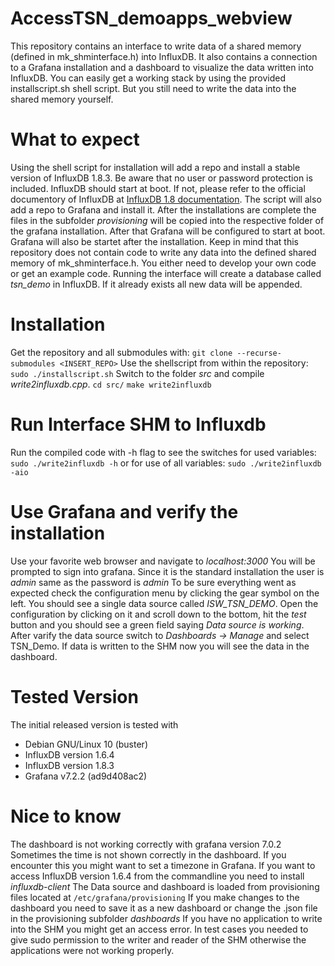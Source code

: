# AccessTSN_demoapps_webview
This repository contains an interface to write data of a shared memory (defined in mk_shminterface.h) into InfluxDB. It also contains a connection to a Grafana installation and a dashboard to visualize the data written into InfluxDB. You can easily get a working stack by using the provided installscript.sh shell script. But you still need to write the data into the shared memory yourself.

# What to expect
Using the shell script for installation will add a repo and install a stable version of InfluxDB 1.8.3. Be aware that no user or password protection is included. InfluxDB should start at boot. If not, please refer to the official documentory of InfluxDB at [InfluxDB 1.8 documentation](https://docs.influxdata.com/influxdb/v1.8/). The script will also add a repo to Grafana and install it. After the installations are complete the files in the subfolder _provisioning_ will be copied into the respective folder of the grafana installation. After that Grafana will be configured to start at boot. Grafana will also be startet after the installation.
Keep in mind that this repository does not contain code to write any data into the defined shared memory of mk_shminterface.h. You either need to develop your own code or get an example code.
Running the interface will create a database called _tsn_demo_ in InfluxDB. If it already exists all new data will be appended.

# Installation
Get the repository and all submodules with: 
`git clone --recurse-submodules <INSERT_REPO>`
Use the shellscript from within the repository:
`sudo ./installscript.sh`
Switch to the folder _src_ and compile _write2influxdb.cpp_.
`cd src/`
`make write2influxdb`

# Run Interface SHM to Influxdb
Run the compiled code with -h flag to see the switches for used variables:
`sudo ./write2influxdb -h`
or for use of all variables:
`sudo ./write2influxdb -aio`

# Use Grafana and verify the installation
Use your favorite web browser and navigate to _localhost:3000_
You will be prompted to sign into grafana. Since it is the standard installation the user is _admin_ same as the password is _admin_
To be sure everything went as expected check the configuration menu by clicking the gear symbol on the left. You should see a single data source called _ISW_TSN_DEMO_. Open the configuration by clicking on it and scroll down to the bottom, hit the _test_ button and you should see a green field saying _Data source is working_. After varify the data source switch to _Dashboards -> Manage_ and select TSN_Demo. If data is written to the SHM now you will see the data in the dashboard.

# Tested Version
The initial released version is tested with 
- Debian GNU/Linux 10 (buster)
- InfluxDB version 1.6.4
- InfluxDB version 1.8.3
- Grafana v7.2.2 (ad9d408ac2)


# Nice to know
The dashboard is not working correctly with grafana version 7.0.2
Sometimes the time is not shown correctly in the dashboard. If you encounter this you might want to set a timezone in Grafana.
If you want to access InfluxDB version 1.6.4 from the commandline you need to install _influxdb-client_ 
The Data source and dashboard is loaded from provisioning files located at 
`/etc/grafana/provisioning`
If you make changes to the dashboard you need to save it as a new dashboard or change the .json file in the provisioning subfolder _dashboards_
If you have no application to write into the SHM you might get an access error.
In test cases you needed to give sudo permission to the writer and reader of the SHM otherwise the applications were not working properly.